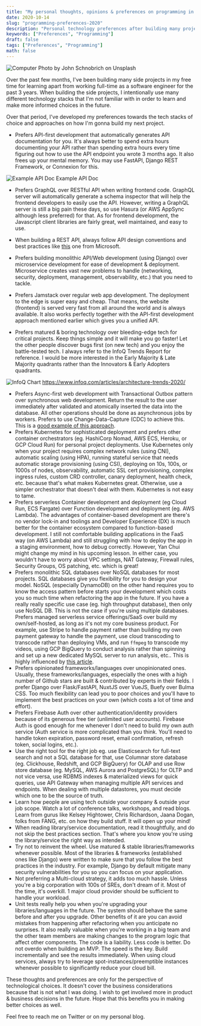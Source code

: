 ```yaml
---
title: "My personal thoughts, opinions & preferences on programming in 2020"
date: 2020-10-14
slug: "programming-preferences-2020"
description: "Personal technology preferences after building many projects in the past"
keywords: ["Preferences", "Programming"]
draft: false
tags: ["Preferences", "Programming"]
math: false
---
```


![Computer](https://cdn-images-1.medium.com/max/800/0*kRfN0M31_fZo-zYH)
Photo by John Schnobrich on Unsplash

Over the past few months, I've been building many side projects in my free time for learning apart from working full-time as a software engineer for the past 3 years. When building the side projects, I intentionally use many different technology stacks that I'm not familiar with in order to learn and make more informed choices in the future.

Over that period, I've developed my preferences towards the tech stacks of choice and approaches on how I'm gonna build my next project.

- Prefers API-first development that automatically generates API documentation for you. It's always better to spend extra hours documenting your API rather than spending extra hours every time figuring out how to use the API endpoint you wrote 3 months ago. It also frees up your mental memory. You may use FastAPI, Django REST Framework, or Connexion for this.

![Example API Doc](https://cdn-images-1.medium.com/max/800/1*-O5V_OaGorDtdLDY-LZjvw.png)
Example API Doc

- Prefers GraphQL over RESTful API when writing frontend code. GraphQL server will automatically generate a schema inspector that will help the frontend developers to easily use the API.  However, writing a GraphQL server is still a big pain these days, so use Hasura (or AWS AppSync although less preferred) for that. As for frontend development, the Javascript client libraries are fairly great, well maintained, and easy to use.
- When building a REST API, always follow API design conventions and best practices like [this](https://docs.microsoft.com/en-us/azure/architecture/best-practices/api-design) one from Microsoft.

- Prefers building monolithic API/Web development (using Django) over microservice development for ease of development & deployment. Microservice creates vast new problems to handle (networking, security, deployment, management, observability, etc.) that you need to tackle.
- Prefers Jamstack over regular web app development. The deployment to the edge is super easy and cheap. That means, the website (frontend) is served very fast from all around the world and is always available. It also works perfectly together with the API-first development approach mentioned earlier which gives you a unified API.
- Prefers matured & boring technology over bleeding-edge tech for critical projects. Keep things simple and it will make you go faster! Let the other people discover bugs first (on new tech) and you enjoy the battle-tested tech. I always refer to the InfoQ Trends Report for reference. I would be more interested in the Early Majority & Late Majority quadrants rather than the Innovators & Early Adopters quadrants.

![InfoQ Chart](https://cdn-images-1.medium.com/max/800/0*f889wxWe28e5-Ui1.jpg)
https://www.infoq.com/articles/architecture-trends-2020/

- Prefers Async-first web development with Transactional Outbox pattern over synchronous web development. Return the result to the user immediately after validated and atomically inserted the data into the database. All other operations should be done as asynchronous jobs by workers. Prefers to use Change-Data-Capture (CDC) to achieve this. This is a [good example of this approach](https://medium.com/r/?url=https%3A%2F%2Faws.amazon.com%2Fblogs%2Fcompute%2Fbuilding-storage-first-applications-with-http-apis-service-integrations%2F).
- Prefers Kubernetes for sophisticated deployment and prefers other container orchestrators (eg. HashiCorp Nomad, AWS ECS, Heroku, or GCP Cloud Run) for personal project deployments. Use Kubernetes only when your project requires complex network rules (using CNI), automatic scaling (using HPA), running stateful service that needs automatic storage provisioning (using CSI), deploying on 10s, 100s, or 1000s of nodes, observability, automatic SSL cert provisioning, complex ingress rules, custom CRD controller, canary deployment, health check, etc. because that's what makes Kubernetes great. Otherwise, use a simpler orchestrator that doesn't deal with them. Kubernetes is not easy to tame.
- Prefers serverless Container development and deployment (eg Cloud Run, ECS Fargate) over Function development and deployment (eg. AWS Lambda). The advantages of container-based development are there's no vendor lock-in and toolings and Developer Experience (DX) is much better for the container ecosystem compared to function-based development. I still not comfortable building applications in the FaaS way (on AWS Lambda) and still struggling with how to deploy the app in a staging environment, how to debug correctly. However, Yan Chui might change my mind in his upcoming lesson. In either case, you wouldn't have to worry about VPC settings, NAT Gateway, Firewall rules, Security Groups, OS patching, etc. which is great!
- Prefers monolithic SQL databases over NoSQL databases for most projects. SQL databases give you flexibility for you to design your model. NoSQL (especially DynamoDB) on the other hand requires you to know the access pattern before starts your development which costs you so much time when refactoring the app in the future. If you have a really really specific use case (eg. high throughput database), then only use NoSQL DB. This is not the case if you're using multiple databases.
Prefers managed serverless service offerings/SaaS over build my own/self-hosted, as long as it's not my core business product. For example, use Stripe to handle payment rather than building my own payment gateway to handle the payment, use cloud transcoding to transcode rather than deploying VMs, and run `ffmpeg` to transcode my videos, using GCP BigQuery to conduct analysis rather than spinning and set up a new dedicated MySQL server to run analysis, etc.. This is highly influenced by [this article](https://medium.com/@dabit3/full-stack-development-in-the-era-of-serverless-computing-c1e49bba8580).
- Prefers opinionated frameworks/languages over unopinionated ones. Usually, these frameworks/languages, especially the ones with a high number of Github stars are built & contributed by experts in their fields. I prefer Django over Flask/FastAPI, NuxtJS over VueJS, Buefy over Bulma CSS. Too much flexibility can lead you to poor choices and you'll have to implement the best practices on your own (which costs a lot of time and effort).
- Prefers Firebase Auth over other authentication/identity providers because of its generous free tier (unlimited user accounts). Firebase Auth is good enough for me whenever I don't need to build my own auth service (Auth service is more complicated than you think. You'll need to handle token expiration, password reset, email confirmation, refresh token, social logins, etc.).
- Use the right tool for the right job eg. use Elasticsearch for full-text search and not a SQL database for that, use Columnar store database (eg. Clickhouse, Redshift, and GCP BigQuery) for OLAP and use Row store database (eg. MySQL, AWS Aurora and PostgreSQL) for OLTP and not vice versa, use RDBMS indexes & materialized views for quick queries, use API Gateway when managing multiple API services and endpoints. When dealing with multiple datastores, you must decide which one to be the source of truth.
- Learn how people are using tech outside your company & outside your job scope. Watch a lot of conference talks, workshops, and read blogs. Learn from gurus like Kelsey Hightower, Chris Richardson, Jaana Dogan, folks from FANG, etc. on how they build stuff. It will open up your mind!
- When reading library/service documentation, read it thoughtfully, and do not skip the best practices section. That's where you know you're using the library/service the right way as intended.
- Try not to reinvent the wheel. Use matured & stable libraries/frameworks whenever possible. Most of the libraries & frameworks (established ones like Django) were written to make sure that you follow the best practices in the industry. For example, Django by default mitigate many security vulnerabilities for you so you can focus on your application.
- Not preferring a Multi-cloud strategy, it adds too much hassle. Unless you're a big corporation with 100s of SREs, don't dream of it. Most of the time, it's overkill. 1 major cloud provider should be sufficient to handle your workload.
- Unit tests really help you when you're upgrading your libraries/languages in the future. The system should behave the same before and after you upgrade. Other benefits of it are you can avoid mistakes from happening after refactoring when you anticipate no surprises. It also really valuable when you're working in a big team and the other team members are making changes to the program logic that affect other components.
The code is a liability. Less code is better.
Do not overdo when building an MVP. The speed is the key.
Build incrementally and see the results immediately.
When using cloud services, always try to leverage spot-instances/preemptible instances whenever possible to significantly reduce your cloud bill.

These thoughts and preferences are only for the perspective of technological choices. It doesn't cover the business considerations because that is not what I was doing. I wish to get involved more in product & business decisions in the future.
Hope that this benefits you in making better choices as well.

Feel free to reach me on Twitter or on my personal blog.

